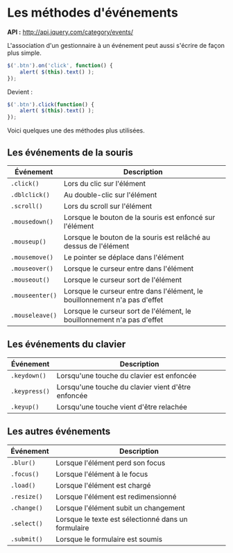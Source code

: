 # Les méthodes d'événements

**API :** http://api.jquery.com/category/events/

L'association d'un gestionnaire à un événement peut aussi s'écrire de façon plus simple.

```js
$('.btn').on('click', function() {
    alert( $(this).text() );
});
```

Devient :

```js
$('.btn').click(function() {
    alert( $(this).text() );
});
```

Voici quelques une des méthodes plus utilisées.

## Les événements de la souris

| Événement | Description |
| -- | -- |
| `.click()` | Lors du clic sur l'élément |
| `.dblclick()` | Au double-clic sur l'élément |
| `.scroll()` | Lors du scroll sur l'élément |
| `.mousedown()` | Lorsque le bouton de la souris est enfoncé sur l'élément |
| `.mouseup()` | Lorsque le bouton de la souris est relâché au dessus de l'élément |
| `.mousemove()` | Le pointer se déplace dans l'élément |
| `.mouseover()` | Lorsque le curseur entre dans l'élément |
| `.mouseout()` | Lorsque le curseur sort de l'élément |
| `.mouseenter()` | Lorsque le curseur entre dans l'élément, le bouillonnement n'a pas d'effet |
| `.mouseleave()` | Lorsque le curseur sort de l'élément, le bouillonnement n'a pas d'effet |

## Les événements du clavier

| Événement | Description
| -- | -- |
| `.keydown()` | Lorsqu'une touche du clavier est enfoncée |
| `.keypress()` | Lorsqu'une touche du clavier vient d'être enfoncée |
| `.keyup()` | Lorsqu'une touche vient d'être relachée |

## Les autres événements

| Événement | Description |
| -- | -- |
| `.blur()` | Lorsque l'élément perd son focus |
| `.focus()` | Lorsque l'élément à le focus |
| `.load()` | Lorsque l'élément est chargé |
| `.resize()` | Lorsque l'élément est redimensionné |
| `.change()` | Lorsque l'élément subit un changement |
| `.select()` | Lorsque le texte est sélectionné dans un formulaire |
| `.submit()` | Lorsque le formulaire est soumis |
